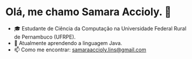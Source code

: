 # Olá, me chamo Samara Accioly. 👋
- 🎓 Estudante de Ciência da Computação na Universidade Federal Rural de Pernambuco (UFRPE).
- 🌱 Atualmente aprendendo a linguagem Java.
- 📫 Como me encontrar: samaraaccioly.lins@gmail.com


<!---
Samaraaccioly/Samaraaccioly is a ✨ special ✨ repository because its `README.md` (this file) appears on your GitHub profile.
You can click the Preview link to take a look at your changes.
--->
